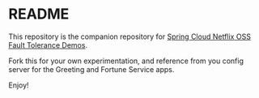 # README

This repository is the companion repository for 
[Spring Cloud Netflix OSS Fault Tolerance Demos](https://github.com/pivotal-bill-kable/spring-cloud-netflix-oss-ft-demos).

Fork this for your own experimentation,
and reference from you config server for the
Greeting and Fortune Service apps.

Enjoy!
